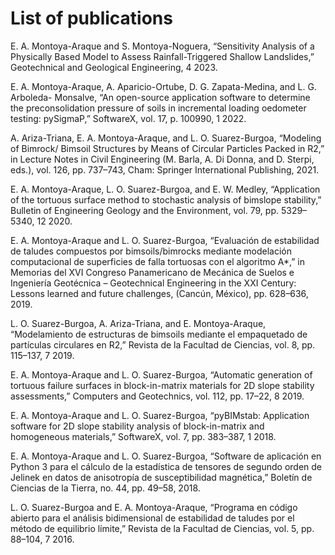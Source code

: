 # List of publications

E. A. Montoya-Araque and S. Montoya-Noguera, “Sensitivity Analysis of a Physically Based
Model to Assess Rainfall-Triggered Shallow Landslides,” Geotechnical and Geological Engineering,
4 2023.

E. A. Montoya-Araque, A. Aparicio-Ortube, D. G. Zapata-Medina, and L. G. Arboleda-
Monsalve, “An open-source application software to determine the preconsolidation pressure of
soils in incremental loading oedometer testing: pySigmaP,” SoftwareX, vol. 17, p. 100990, 1
2022.

A. Ariza-Triana, E. A. Montoya-Araque, and L. O. Suarez-Burgoa, “Modeling of Bimrock/
Bimsoil Structures by Means of Circular Particles Packed in R2,” in Lecture Notes
in Civil Engineering (M. Barla, A. Di Donna, and D. Sterpi, eds.), vol. 126, pp. 737–743, Cham:
Springer International Publishing, 2021.

E. A. Montoya-Araque, L. O. Suarez-Burgoa, and E. W. Medley, “Application of the tortuous
surface method to stochastic analysis of bimslope stability,” Bulletin of Engineering Geology
and the Environment, vol. 79, pp. 5329–5340, 12 2020.

E. A. Montoya-Araque and L. O. Suarez-Burgoa, “Evaluación de estabilidad de taludes
compuestos por bimsoils/bimrocks mediante modelación computacional de superficies de falla
tortuosas con el algoritmo A*,” in Memorias del XVI Congreso Panamericano de Mecánica
de Suelos e Ingeniería Geotécnica – Geotechnical Engineering in the XXI Century: Lessons
learned and future challenges, (Cancún, México), pp. 628–636, 2019.

L. O. Suarez-Burgoa, A. Ariza-Triana, and E. Montoya-Araque, “Modelamiento de estructuras
de bimsoils mediante el empaquetado de partículas circulares en R2,” Revista de la Facultad
de Ciencias, vol. 8, pp. 115–137, 7 2019.

E. A. Montoya-Araque and L. O. Suarez-Burgoa, “Automatic generation of tortuous failure
surfaces in block-in-matrix materials for 2D slope stability assessments,” Computers and
Geotechnics, vol. 112, pp. 17–22, 8 2019.

E. A. Montoya-Araque and L. O. Suarez-Burgoa, “pyBIMstab: Application software for 2D
slope stability analysis of block-in-matrix and homogeneous materials,” SoftwareX, vol. 7,
pp. 383–387, 1 2018.

E. A. Montoya-Araque and L. O. Suarez-Burgoa, “Software de aplicación en Python 3 para el
cálculo de la estadística de tensores de segundo orden de Jelinek en datos de anisotropía de
susceptibilidad magnética,” Boletín de Ciencias de la Tierra, no. 44, pp. 49–58, 2018.

L. O. Suarez-Burgoa and E. A. Montoya-Araque, “Programa en código abierto para el análisis
bidimensional de estabilidad de taludes por el método de equilibrio límite,” Revista de la
Facultad de Ciencias, vol. 5, pp. 88–104, 7 2016.
